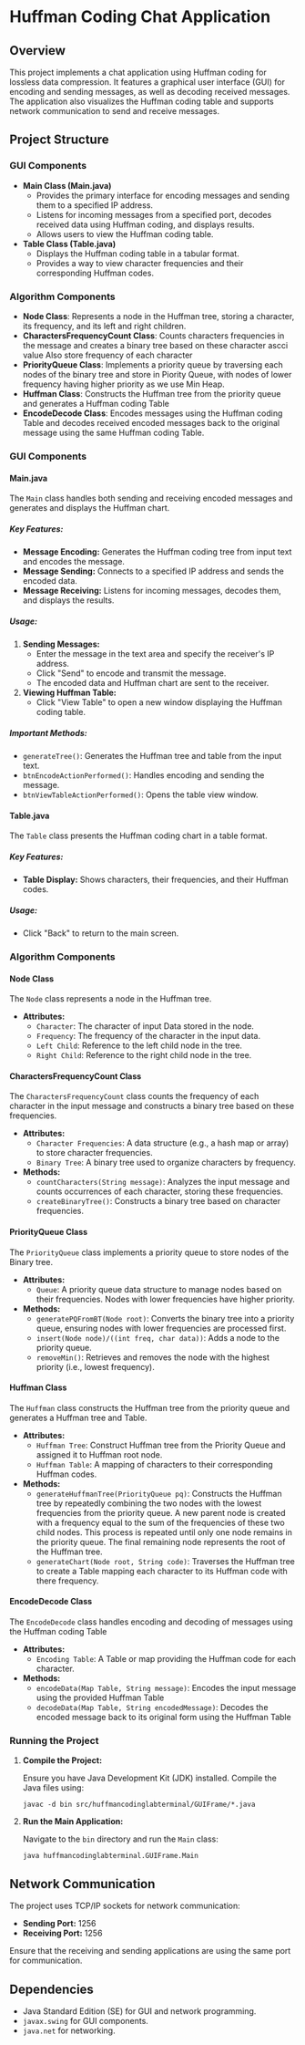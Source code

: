 <!DOCTYPE html>
<html lang="en">
<head>
    <meta charset="UTF-8">
    <meta name="viewport" content="width=device-width, initial-scale=1.0">
</head>
<body>
    <h1>Huffman Coding Chat Application</h1>

  <h2>Overview</h2>
  <p>This project implements a chat application using Huffman coding for lossless data compression. It features a graphical user interface (GUI) for encoding and sending messages, as well as decoding received messages. The application also visualizes the Huffman coding table and supports network communication to send and receive messages.</p>

  <h2>Project Structure</h2>

  <h3>GUI Components</h3>
  <ul>
      <li><strong>Main Class (Main.java)</strong>
          <ul>
              <li>Provides the primary interface for encoding messages and sending them to a specified IP address.</li>
              <li>Listens for incoming messages from a specified port, decodes received data using Huffman coding, and displays results.</li>
              <li>Allows users to view the Huffman coding table.</li>
          </ul>
      </li>
      <li><strong>Table Class (Table.java)</strong>
          <ul>
              <li>Displays the Huffman coding table in a tabular format.</li>
              <li>Provides a way to view character frequencies and their corresponding Huffman codes.</li>
          </ul>
      </li>
  </ul>

  <h3>Algorithm Components</h3>
  <ul>
      <li><strong>Node Class</strong>: Represents a node in the Huffman tree, storing a character, its frequency, and its left and right children.</li>
      <li><strong>CharactersFrequencyCount Class</strong>: Counts characters frequencies in the message and creates a binary tree based on these character ascci value Also store frequency of each character</li>
      <li><strong>PriorityQueue Class</strong>: Implements a priority queue by traversing each nodes of the binary tree and store in Piority Queue, with nodes of lower frequency having higher priority as we use Min Heap.</li>
      <li><strong>Huffman Class</strong>: Constructs the Huffman tree from the priority queue and generates a Huffman coding Table</li>
      <li><strong>EncodeDecode Class</strong>: Encodes messages using the Huffman coding Table and decodes received encoded messages back to the original message using the same Huffman coding Table.</li>
  </ul>

  <h3>GUI Components</h3>
  <h4>Main.java</h4>
  <p>The <code>Main</code> class handles both sending and receiving encoded messages and generates and displays the Huffman chart.</p>

  <h5>Key Features:</h5>
  <ul>
      <li><strong>Message Encoding:</strong> Generates the Huffman coding tree from input text and encodes the message.</li>
      <li><strong>Message Sending:</strong> Connects to a specified IP address and sends the encoded data.</li>
      <li><strong>Message Receiving:</strong> Listens for incoming messages, decodes them, and displays the results.</li>
  </ul>

  <h5>Usage:</h5>
  <ol>
      <li><strong>Sending Messages:</strong>
          <ul>
              <li>Enter the message in the text area and specify the receiver's IP address.</li>
              <li>Click "Send" to encode and transmit the message.</li>
              <li>The encoded data and Huffman chart are sent to the receiver.</li>
          </ul>
      </li>
      <li><strong>Viewing Huffman Table:</strong>
          <ul>
              <li>Click "View Table" to open a new window displaying the Huffman coding table.</li>
          </ul>
      </li>
  </ol>

  <h5>Important Methods:</h5>
  <ul>
      <li><code>generateTree()</code>: Generates the Huffman tree and table from the input text.</li>
      <li><code>btnEncodeActionPerformed()</code>: Handles encoding and sending the message.</li>
      <li><code>btnViewTableActionPerformed()</code>: Opens the table view window.</li>
  </ul>

  <h4>Table.java</h4>
  <p>The <code>Table</code> class presents the Huffman coding chart in a table format.</p>

  <h5>Key Features:</h5>
  <ul>
      <li><strong>Table Display:</strong> Shows characters, their frequencies, and their Huffman codes.</li>
  </ul>

  <h5>Usage:</h5>
  <ul>
      <li>Click "Back" to return to the main screen.</li>
  </ul>

  
<h3>Algorithm Components</h3>

<h4>Node Class</h4>
<p>The <code>Node</code> class represents a node in the Huffman tree.</p>
<ul>
    <li><strong>Attributes:</strong>
        <ul>
            <li><code>Character</code>: The character of input Data stored in the node.</li>
            <li><code>Frequency</code>: The frequency of the character in the input data.</li>
            <li><code>Left Child</code>: Reference to the left child node in the tree.</li>
            <li><code>Right Child</code>: Reference to the right child node in the tree.</li>
        </ul>
    </li>
    
</ul>

<h4>CharactersFrequencyCount Class</h4>
<p>The <code>CharactersFrequencyCount</code> class counts the frequency of each character in the input message and constructs a binary tree based on these frequencies.</p>
<ul>
    <li><strong>Attributes:</strong>
        <ul>
            <li><code>Character Frequencies</code>: A data structure (e.g., a hash map or array) to store character frequencies.</li>
            <li><code>Binary Tree</code>: A binary tree used to organize characters by frequency.</li>
        </ul>
    </li>
    <li><strong>Methods:</strong>
        <ul>
            <li><code>countCharacters(String message)</code>: Analyzes the input message and counts occurrences of each character, storing these frequencies.</li>
            <li><code>createBinaryTree()</code>: Constructs a binary tree based on character frequencies.</li>
        </ul>
    </li>
</ul>

<h4>PriorityQueue Class</h4>
<p>The <code>PriorityQueue</code> class implements a priority queue to store nodes of the Binary tree.</p>
<ul>
    <li><strong>Attributes:</strong>
        <ul>
            <li><code>Queue</code>: A priority queue data structure to manage nodes based on their frequencies. Nodes with lower frequencies have higher priority.</li>
        </ul>
    </li>
    <li><strong>Methods:</strong>
        <ul>
            <li><code>generatePQFromBT(Node root)</code>: Converts the binary tree into a priority queue, ensuring nodes with lower frequencies are processed first.</li>
            <li><code>insert(Node node)/((int freq, char data))</code>: Adds a node to the priority queue.</li>
            <li><code>removeMin()</code>: Retrieves and removes the node with the highest priority (i.e., lowest frequency).</li>
        </ul>
    </li>
</ul>

<h4>Huffman Class</h4>
<p>The <code>Huffman</code> class constructs the Huffman tree from the priority queue and generates a Huffman tree and Table.</p>
<ul>
    <li><strong>Attributes:</strong>
        <ul>
            <li><code>Huffman Tree</code>: Construct Huffman tree from the Priority Queue and assigned it to Huffman root node.</li>
                        <li><code>Huffman Table</code>: A mapping of characters to their corresponding Huffman codes.</li>
                    </ul>
                </li>
                <li><strong>Methods:</strong>
                    <ul>
                        <li><code>generateHuffmanTree(PriorityQueue pq)</code>: Constructs the Huffman tree by repeatedly combining the two nodes with the lowest frequencies from the
                          priority queue. A new parent node is created with a frequency equal to the sum of the frequencies of these two child nodes. This process is repeated until only
                          one node remains in the priority queue. The final remaining node represents the root of the Huffman tree.</li>
                        <li><code>generateChart(Node root, String code)</code>: Traverses the Huffman tree to create a Table mapping each character to its Huffman code with there frequency.</li>
                    </ul>
                </li>
            </ul>
            
  <h4>EncodeDecode Class</h4>
  <p>The <code>EncodeDecode</code> class handles encoding and decoding of messages using the Huffman coding Table</p>
  <ul>
      <li><strong>Attributes:</strong>
          <ul>
              <li><code>Encoding Table</code>: A Table or map providing the Huffman code for each character.</li>
          </ul>
      </li>
      <li><strong>Methods:</strong>
          <ul>
              <li><code>encodeData(Map<Character, String> Table, String message)</code>: Encodes the input message using the provided Huffman Table</li>
              <li><code>decodeData(Map<Character, String> Table, String encodedMessage)</code>: Decodes the encoded message back to its original form using the Huffman Table</li>
          </ul>
      </li>
  </ul>


<h3>Running the Project</h3>
  <ol>
      <li><strong>Compile the Project:</strong>
          <p>Ensure you have Java Development Kit (JDK) installed. Compile the Java files using:</p>
          <pre><code>javac -d bin src/huffmancodinglabterminal/GUIFrame/*.java</code></pre>
      </li>
      <li><strong>Run the Main Application:</strong>
          <p>Navigate to the <code>bin</code> directory and run the <code>Main</code> class:</p>
          <pre><code>java huffmancodinglabterminal.GUIFrame.Main</code></pre>
      </li>
  </ol>
  <h2>Network Communication</h2>
  <p>The project uses TCP/IP sockets for network communication:</p>
  <ul>
      <li><strong>Sending Port:</strong> 1256</li>
      <li><strong>Receiving Port:</strong> 1256</li>
  </ul>
  <p>Ensure that the receiving and sending applications are using the same port for communication.</p>

  <h2>Dependencies</h2>
  <ul>
      <li>Java Standard Edition (SE) for GUI and network programming.</li>
      <li><code>javax.swing</code> for GUI components.</li>
      <li><code>java.net</code> for networking.</li>
  </ul>
</body>
</html>
